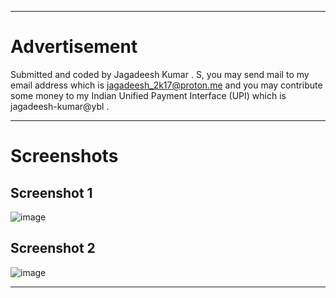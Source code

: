 <hr/>

# Advertisement

Submitted and coded by Jagadeesh Kumar . S, you may send mail to my email address which is jagadeesh_2k17@proton.me and you may contribute some money to my Indian Unified Payment Interface (UPI) which is jagadeesh-kumar@ybl .

<hr/>

# Screenshots

## Screenshot 1

![image](https://user-images.githubusercontent.com/115778774/217741942-e554d4b8-fd63-46e1-a359-6f9a64fad88d.png)

## Screenshot 2

![image](https://user-images.githubusercontent.com/115778774/217742067-a248d7db-8cd8-4fa2-8284-11ee19b2e981.png)

<hr/>

